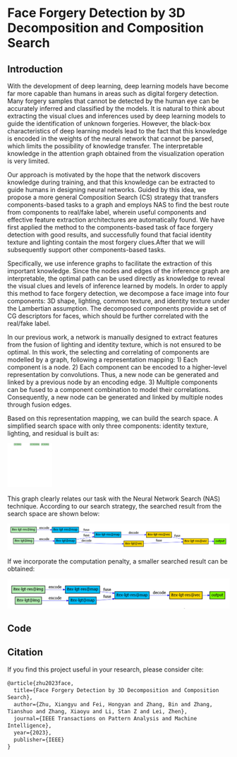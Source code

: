 # Face Forgery Detection by 3D Decomposition and Composition Search

## Introduction

With the development of deep learning, deep learning models have become far more capable than humans in areas such as digital forgery detection. Many forgery samples that cannot be detected by the human eye can be accurately inferred and classified by the models. It is natural to think about extracting the visual clues and inferences used by deep learning models to guide the identification of unknown forgeries. However, the black-box characteristics of deep learning models lead to the fact that this knowledge is encoded in the weights of the neural network that cannot be parsed, which limits the possibility of knowledge transfer. The interpretable knowledge in the attention graph obtained from the visualization operation is very limited.

Our approach is motivated by the hope that the network discovers knowledge during training, and that this knowledge can be extracted to guide humans in designing neural networks. Guided by this idea, we propose a more general Composition Search (CS) strategy that transfers components-based tasks to a graph and employs NAS to find the best route from components to real/fake label, wherein useful components and effective feature extraction architectures are automatically found. We have first applied the method to the components-based task of face forgery detection with good results, and successfully found that facial identity texture and lighting contain the most forgery clues.After that we will subsequently support other components-based tasks.

Specifically, we use inference graphs to facilitate the extraction of this important knowledge. Since the nodes and edges of the inference graph are interpretable, the optimal path can be used directly as knowledge to reveal the visual clues and levels of inference learned by models. In order to apply this method to face forgery detection, we decompose a face image into four components: 3D shape, lighting, common texture, and identity texture under the Lambertian assumption. The decomposed components provide a set of CG descriptors for faces, which should be further correlated with the real/fake label. 

In our previous work, a network is manually designed to extract features from the fusion of lighting and identity texture, which is not ensured to be optimal. In this work, the selecting and correlating of components are modelled by a graph, following a representation mapping: 1) Each component is a node. 2) Each component can be encoded to a higher-level representation by convolutions. Thus, a new node can be generated and linked by a previous node by an encoding edge. 3) Multiple components can be fused to a component combination to model their correlations. Consequently, a new node can be generated and linked by multiple nodes through fusion edges. 

Based on this representation mapping, we can build the search space. A simplified search space with only three components: identity texture, lighting, and residual is built as:

<img src="./whole_graph_small.gif" alt="whole_graph_small" style="zoom: 10%;" />

This graph clearly relates our task with the Neural Network Search (NAS) technique. According to our search strategy, the searched result from the search space are shown below:

<img src="./result1.jpg" alt="result1" style="zoom: 80%;" />

If we incorporate the computation penalty, a smaller searched result can be obtained:

<img src="./result2.jpg" alt="result2" style="zoom: 80%;" />

## Code

## Citation
If you find this project useful in your research, please consider cite:
```
@article{zhu2023face,
  title={Face Forgery Detection by 3D Decomposition and Composition Search},
  author={Zhu, Xiangyu and Fei, Hongyan and Zhang, Bin and Zhang, Tianshuo and Zhang, Xiaoyu and Li, Stan Z and Lei, Zhen},
  journal={IEEE Transactions on Pattern Analysis and Machine Intelligence},
  year={2023},
  publisher={IEEE}
}
```
